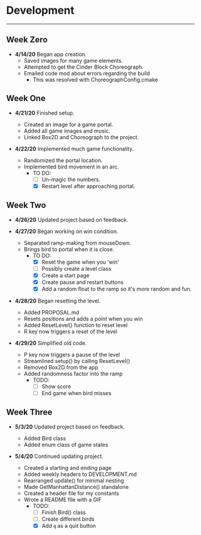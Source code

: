 # Development

---
## Week Zero

 - **4/14/20** Began app creation.
    - Saved images for many game elements.
    - Attempted to get the Cinder Block Choreograph.
    - Emailed code mod about errors regarding the build
        - This was resolved with ChoreographConfig.cmake

## Week One

 - **4/21/20** Finished setup.
    - Created an image for a game portal.
    - Added all game images and music.
    - Linked Box2D and Choreograph to the project.
 
 - **4/22/20** Implemented much game functionality.
    - Randomized the portal location. 
    - Implemented bird movement in an arc.
        - TO DO: 
            - [ ] Un-magic the numbers.
            - [x] Restart level after approaching portal.
 
## Week Two

 - **4/26/20** Updated project based on feedback.
 
 - **4/27/20** Began working on win condition.
    - Separated ramp-making from mouseDown.
    - Brings bird to portal when it is close. 
        - TO DO:
            - [x] Reset the game when you 'win'
            - [ ] Possibly create a level class
            - [x] Create a start page
            - [x] Create pause and restart buttons
            - [x] Add a random float to the ramp
            so it's more random and fun.
            
 - **4/28/20** Began resetting the level.
    - Added PROPOSAL.md
    - Resets positions and adds a point when you win
    - Added ResetLevel() function to reset level
    - R key now triggers a reset of the level
    
 - **4/29/20** Simplified old code.
    - P key now triggers a pause of the level
    - Streamlined setup() by calling ResetLevel()
    - Removed Box2D from the app
    - Added randomness factor into the ramp
        - TODO: 
            - [ ] Show score
            - [ ] End game when bird misses

## Week Three

 - **5/3/20** Updated project based on feedback.
    - Added Bird class
    - Added enum class of game states
    
 - **5/4/20** Continued updating project.
     - Created a starting and ending page
     - Added weekly headers to DEVELOPMENT.md
     - Rearranged update() for minimal nesting
     - Made GetManhattanDistance() standalone
     - Created a header file for my constants
     - Wrote a README file with a GIF
        - TODO: 
            - [ ] Finish Bird() class
            - [ ] Create different birds
            - [x] Add `q` as a quit button